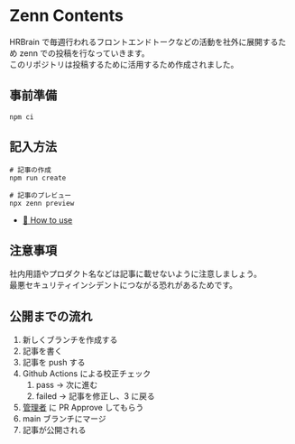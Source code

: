 # Zenn Contents

HRBrain で毎週行われるフロントエンドトークなどの活動を社外に展開するため zenn での投稿を行なっていきます。  
このリポジトリは投稿するために活用するため作成されました。

## 事前準備

```shell
npm ci
```

## 記入方法

```shell
# 記事の作成
npm run create

# 記事のプレビュー
npx zenn preview
```

- [📘 How to use](https://zenn.dev/zenn/articles/zenn-cli-guide)

## 注意事項

社内用語やプロダクト名などは記事に載せないように注意しましょう。  
最悪セキュリティインシデントにつながる恐れがあるためです。

## 公開までの流れ

1. 新しくブランチを作成する
2. 記事を書く
3. 記事を push する
4. Github Actions による校正チェック
   1. pass → 次に進む
   2. failed → 記事を修正し、3 に戻る
5. [管理者](https://github.com/orgs/hrbrain/teams/zenn-content-manager) に PR Approve してもらう
6. main ブランチにマージ
7. 記事が公開される
